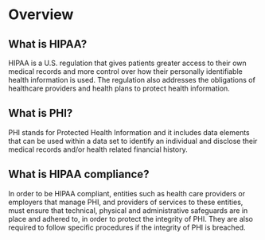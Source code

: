 # Overview

## What is HIPAA?

HIPAA is a U.S. regulation that gives patients greater access to their own medical records and more control over how their personally identifiable health information is used. The regulation also addresses the obligations of healthcare providers and health plans to protect health information.

## What is PHI?

PHI stands for Protected Health Information and it includes data elements that can be used within a data set to identify an individual and disclose their medical records and/or health related financial history.

## What is HIPAA compliance?

In order to be HIPAA compliant, entities such as health care providers or employers that manage PHI, and providers of services to these entities, must ensure that technical, physical and administrative safeguards are in place and adhered to, in order to protect the integrity of PHI. They are also required to follow specific procedures if the integrity of PHI is breached.
